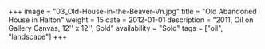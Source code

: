 +++
image = "03_Old-House-in-the-Beaver-Vn.jpg"
title = "Old Abandoned House in Halton"
weight = 15
date = 2012-01-01
description = "2011, Oil on Gallery Canvas, 12'' x 12'', Sold"
availability = "Sold"
tags = ["oil", "landscape"]
+++
